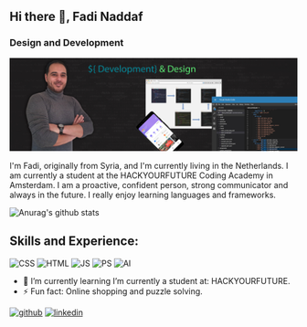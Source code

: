 ## Hi there 👋, Fadi Naddaf
### Design and Development
![Design and Development](https://github.com/F-Naddaf/F-Naddaf/blob/main/GitHub%20Profile%20image-New.jpg)

I'm Fadi, originally from Syria, and I'm currently living in the Netherlands.
I am currently a student at the HACKYOURFUTURE Coding Academy in Amsterdam.
I am a proactive, confident person, strong communicator and always in the future.
I really enjoy learning languages and frameworks.


![Anurag's github stats](https://github-readme-stats.vercel.app/api?username=F-Naddaf)


## Skills and Experience:
<img src='https://i.ibb.co/km8MJGM/CSS.png' alt='CSS' height='40'>
<img src='https://i.ibb.co/qWGVFZ9/HTML.png' alt='HTML' height='40'>
<img src='https://i.ibb.co/Ms2GV1p/JS.png' alt='JS' height='40'>
<img src='https://i.ibb.co/TKyFTPz/PS.png' alt='PS' height='40'>
<img src='https://i.ibb.co/VDD9Bwp/AI.png' alt='AI' height='40'>


- 🌱 I’m currently learning I’m currently a student at: HACKYOURFUTURE. 
- ⚡ Fun fact: Online shopping and puzzle solving. 


[<img src='https://cdn.jsdelivr.net/npm/simple-icons@3.0.1/icons/github.svg' alt='github' height='40'>](https://github.com/F-Naddaf)  [<img src='https://cdn.jsdelivr.net/npm/simple-icons@3.0.1/icons/linkedin.svg' alt='linkedin' height='40'>](https://www.linkedin.com/in/fadi-naddaf-a04ba7196/)  

